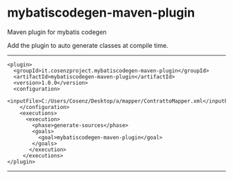 # mybatiscodegen-maven-plugin
Maven plugin for mybatis codegen

Add the plugin to auto generate classes at compile time. 

----
    <plugin>
      <groupId>it.cosenzproject.mybatiscodegen-maven-plugin</groupId>
      <artifactId>mybatiscodegen-maven-plugin</artifactId>
      <version>1.0.0</version>
      <configuration>
        <inputFile>C:/Users/Cosenz/Desktop/a/mapper/ContrattoMapper.xml</inputFile>
  		</configuration>
	    <executions>
	      <execution>
	        <phase>generate-sources</phase>
	        <goals>
	          <goal>mybatiscodegen-maven-plugin</goal>
	        </goals>
	       </execution>
	     </executions>
    </plugin>
----
